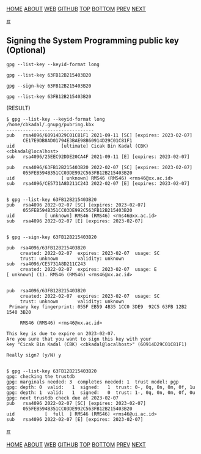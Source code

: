---
---
[HOME](index.md)
[ABOUT](README.md)
[WEB](https://osp4diss.vlsm.org/)
[GITHUB](https://github.com/os2xx/osp4diss/)
[TOP](#)
[BOTTOM](#endofpage)
[PREV](W02-05.md)
[NEXT](W02-07.md)

[&#x213C;](#endofpage)<br id="idx00">
## Signing the System Programming public key (Optional)


```
gpg --list-key --keyid-format long

gpg --list-key 63FB12B215403B20

gpg --sign-key 63FB12B215403B20

gpg --list-key 63FB12B215403B20

```

(RESULT)
```
$ gpg --list-key --keyid-format long
/home/cbkadal/.gnupg/pubring.kbx
--------------------------------
pub   rsa4096/60914D29C01C81F1 2021-09-11 [SC] [expires: 2023-02-07]
      CE17E9DB8AD01794E3BAE98B60914D29C01C81F1
uid                 [ultimate] Cicak Bin Kadal (CBK) <cbkadal@localhost>
sub   rsa4096/25EEC92DDE20CA4F 2021-09-11 [E] [expires: 2023-02-07]

pub   rsa4096/63FB12B215403B20 2022-02-07 [SC] [expires: 2023-02-07]
      055FEB594B351CC03DE992C563FB12B215403B20
uid                 [ unknown] RMS46 (RMS46) <rms46@xx.ac.id>
sub   rsa4096/CE5731A8D211C243 2022-02-07 [E] [expires: 2023-02-07]


$ gpg --list-key 63FB12B215403B20
pub   rsa4096 2022-02-07 [SC] [expires: 2023-02-07]
      055FEB594B351CC03DE992C563FB12B215403B20
uid           [ unknown] RMS46 (RMS46) <rms46@xx.ac.id>
sub   rsa4096 2022-02-07 [E] [expires: 2023-02-07]


$ gpg --sign-key 63FB12B215403B20

pub  rsa4096/63FB12B215403B20
     created: 2022-02-07  expires: 2023-02-07  usage: SC  
     trust: unknown       validity: unknown
sub  rsa4096/CE5731A8D211C243
     created: 2022-02-07  expires: 2023-02-07  usage: E   
[ unknown] (1). RMS46 (RMS46) <rms46@xx.ac.id>


pub  rsa4096/63FB12B215403B20
     created: 2022-02-07  expires: 2023-02-07  usage: SC  
     trust: unknown       validity: unknown
 Primary key fingerprint: 055F EB59 4B35 1CC0 3DE9  92C5 63FB 12B2 1540 3B20

     RMS46 (RMS46) <rms46@xx.ac.id>

This key is due to expire on 2023-02-07.
Are you sure that you want to sign this key with your
key "Cicak Bin Kadal (CBK) <cbkadal@localhost>" (60914D29C01C81F1)

Really sign? (y/N) y


$ gpg --list-key 63FB12B215403B20
gpg: checking the trustdb
gpg: marginals needed: 3  completes needed: 1  trust model: pgp
gpg: depth: 0  valid:   1  signed:   1  trust: 0-, 0q, 0n, 0m, 0f, 1u
gpg: depth: 1  valid:   1  signed:   0  trust: 1-, 0q, 0n, 0m, 0f, 0u
gpg: next trustdb check due at 2023-02-07
pub   rsa4096 2022-02-07 [SC] [expires: 2023-02-07]
      055FEB594B351CC03DE992C563FB12B215403B20
uid           [  full  ] RMS46 (RMS46) <rms46@ui.ac.id>
sub   rsa4096 2022-02-07 [E] [expires: 2023-02-07]

```

[&#x213C;](#)<br id="endofpage"><br>
[HOME](index.md)
[ABOUT](README.md)
[WEB](https://osp4diss.vlsm.org/)
[GITHUB](https://github.com/os2xx/osp4diss)
[TOP](#)
[BOTTOM](#endofpage)
[PREV](W02-05.md)
[NEXT](W02-07.md)
<br>

